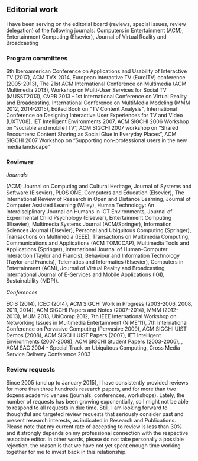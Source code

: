## Editorial work

I have been serving on the editorial board (reviews, special issues, review delegation) of the following journals: Computers in Entertainment (ACM), Entertainment Computing (Elsevier), Journal of Virtual Reality and Broadcasting

### Program committees

6th Iberoamerican Conference on Applications and Usability of Interactive TV (2017), ACM TVX 2014, European Interactive TV (EuroITV) conference (2005-2013), The 21st ACM International Conference on Multimedia (ACM Multimedia 2013), Workshop on Multi-User Services for Social TV (MUSST2013), CVRB 2013 - 1st International Conference on Virtual Reality and Broadcasting, International Conference on MultiMedia Modeling (MMM 2012, 2014-2015), Edited Book on "TV Content Analysis", International Conference on Designing Interactive User Experiences for TV and Video (UXTV08), IET Intelligent Environments 2007, ACM SIGCHI 2006 Workshop on “sociable and mobile ITV”, ACM SIGCHI 2007 workshop on “Shared Encounters: Content Sharing as Social Glue in Everyday Places”, ACM SIGCHI 2007 Workshop on “Supporting non-professional users in the new media landscape”

### Reviewer

*Journals*

(ACM) Journal on Computing and Cultural Heritage, Journal of Systems and Software (Elsevier), PLOS ONE, Computers and Education (Elsevier), The International Review of Research in Open and Distance Learning, Journal of Computer Assisted Learning (Wiley), Human Technology: An Interdisciplinary Journal on Humans in ICT Environments, Journal of Experimental Child Psychology (Elsevier), Entertainment Computing (Elsevier), Multimedia Systems Journal (ACM/Springer), Information Sciences Journal (Elsevier), Personal and Ubiquitous Computing (Springer), Transactions on Multimedia (IEEE), Transactions on Multimedia Computing, Communications and Applications (ACM TOMCCAP), Multimedia Tools and Applications (Springer), International Journal of Human-Computer Interaction (Taylor and Francis), Behaviour and Information Technology (Taylor and Francis), Telematics and Informatics (Elsevier), Computers in Entertainment (ACM), Journal of Virtual Reality and Broadcasting, International Journal of E-Services and Mobile Applications (IGI), Sustainability (MDPI).

*Conferences*

ECIS (2014), ICEC (2014), ACM SIGCHI Work in Progress (2003-2006, 2008, 2011, 2014), ACM SIGCHI Papers and Notes (2007-2014), MMM (2012-2013), MUM 2013, UbiComp 2012, 7th IEEE International Workshop on Networking Issues in Multimedia Entertainment (NIME'11), 7th International Conference on Pervasive Computing (Pervasive 2009), ACM SIGCHI UIST Demos (2008), ACM SIGCHI UIST Papers (2007), IET Intelligent Environments (2007-2008), ACM SIGCHI Student Papers (2003-2006), , ACM SAC 2004 - Special Track on Ubiquitous Computing, Cross Media Service Delivery Conference 2003  

### Review requests
Since 2005 (and up to January 2015), I have consistently provided reviews for more than three hundreds research papers, and for more than two dozens academic venues (journals, conferences, workshops). Lately, the number of requests has been growing exponentially, so I might not be able to respond to all requests in due time. Still, I am looking forward to thoughtful and targeted review requests that seriously consider past and present research interests, as indicated in Research and Publications. Please note that my current rate of accepting to review is less than 30% and it strongly depends on my professional connection with the respective associate editor. In other words, please do not take personally a possible rejection, the reason is that we have not yet spent enough time working together for me to invest back in this relationship.
